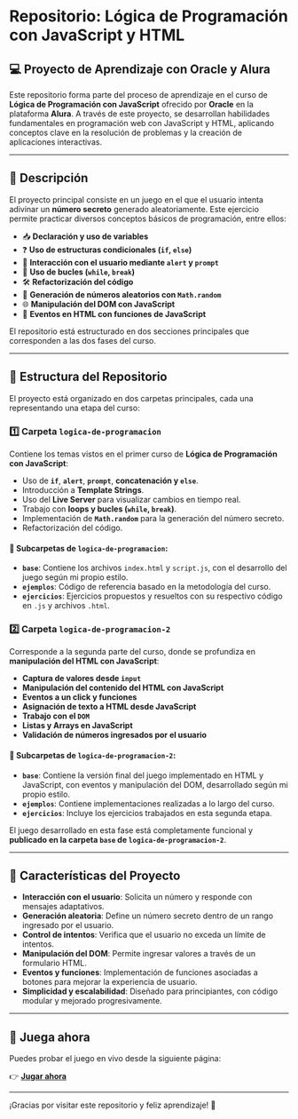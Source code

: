 # Repositorio: Lógica de Programación con JavaScript y HTML

## 💻 Proyecto de Aprendizaje con Oracle y Alura

Este repositorio forma parte del proceso de aprendizaje en el curso de **Lógica de Programación con JavaScript** ofrecido por **Oracle** en la plataforma **Alura**. A través de este proyecto, se desarrollan habilidades fundamentales en programación web con JavaScript y HTML, aplicando conceptos clave en la resolución de problemas y la creación de aplicaciones interactivas.

---

## 📝 Descripción

El proyecto principal consiste en un juego en el que el usuario intenta adivinar un **número secreto** generado aleatoriamente. Este ejercicio permite practicar diversos conceptos básicos de programación, entre ellos:

- 📥 **Declaración y uso de variables**
- ❓ **Uso de estructuras condicionales (`if`, `else`)**
- 🔔 **Interacción con el usuario mediante `alert` y `prompt`**
- 🔄 **Uso de bucles (`while`, `break`)**
- 🛠️ **Refactorización del código**
- 🎲 **Generación de números aleatorios con `Math.random`**
- 🌐 **Manipulación del DOM con JavaScript**
- 🎯 **Eventos en HTML con funciones de JavaScript**

El repositorio está estructurado en dos secciones principales que corresponden a las dos fases del curso.

---

## 📂 Estructura del Repositorio

El proyecto está organizado en dos carpetas principales, cada una representando una etapa del curso:

### 1️⃣ Carpeta `logica-de-programacion`

Contiene los temas vistos en el primer curso de **Lógica de Programación con JavaScript**:

- Uso de **`if`**, **`alert`**, **`prompt`**, **concatenación y `else`**.
- Introducción a **Template Strings**.
- Uso del **Live Server** para visualizar cambios en tiempo real.
- Trabajo con **loops y bucles (`while`, `break`)**.
- Implementación de **`Math.random`** para la generación del número secreto.
- Refactorización del código.

#### 📁 Subcarpetas de `logica-de-programacion`:

- **`base`**: Contiene los archivos `index.html` y `script.js`, con el desarrollo del juego según mi propio estilo.
- **`ejemplos`**: Código de referencia basado en la metodología del curso.
- **`ejercicios`**: Ejercicios propuestos y resueltos con su respectivo código en `.js` y archivos `.html`.

### 2️⃣ Carpeta `logica-de-programacion-2`

Corresponde a la segunda parte del curso, donde se profundiza en **manipulación del HTML con JavaScript**:

- **Captura de valores desde `input`**
- **Manipulación del contenido del HTML con JavaScript**
- **Eventos a un click y funciones**
- **Asignación de texto a HTML desde JavaScript**
- **Trabajo con el `DOM`**
- **Listas y Arrays en JavaScript**
- **Validación de números ingresados por el usuario**

#### 📁 Subcarpetas de `logica-de-programacion-2`:

- **`base`**: Contiene la versión final del juego implementado en HTML y JavaScript, con eventos y manipulación del DOM, desarrollado según mi propio estilo.
- **`ejemplos`**: Contiene implementaciones realizadas a lo largo del curso.
- **`ejercicios`**: Incluye los ejercicios trabajados en esta segunda etapa.

El juego desarrollado en esta fase está completamente funcional y **publicado en la carpeta `base` de `logica-de-programacion-2`**.

---

## 🎯 Características del Proyecto

- **Interacción con el usuario**: Solicita un número y responde con mensajes adaptativos.
- **Generación aleatoria**: Define un número secreto dentro de un rango ingresado por el usuario.
- **Control de intentos**: Verifica que el usuario no exceda un límite de intentos.
- **Manipulación del DOM**: Permite ingresar valores a través de un formulario HTML.
- **Eventos y funciones**: Implementación de funciones asociadas a botones para mejorar la experiencia de usuario.
- **Simplicidad y escalabilidad**: Diseñado para principiantes, con código modular y mejorado progresivamente.

---

## 🚀 Juega ahora

Puedes probar el juego en vivo desde la siguiente página:

👉 **[Jugar ahora](https://d404g0.github.io/Alura-oracle/)**

---

¡Gracias por visitar este repositorio y feliz aprendizaje! 🚀
